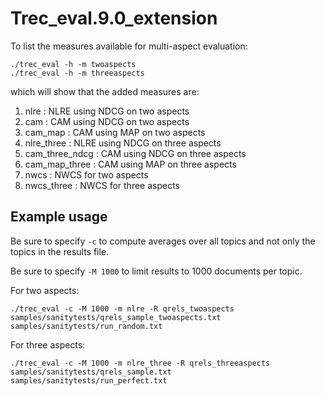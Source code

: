 # Trec_eval.9.0_extension

To list the measures available for multi-aspect evaluation:
```
./trec_eval -h -m twoaspects
./trec_eval -h -m threeaspects
```
which will show that the added measures are:
1. nlre : NLRE using NDCG on two aspects
1. cam : CAM using NDCG on two aspects
1. cam_map : CAM using MAP on two aspects
1. nlre_three : NLRE using NDCG on three aspects
1. cam_three_ndcg : CAM using NDCG on three aspects
1. cam_map_three : CAM using MAP on three aspects
1. nwcs : NWCS for two aspects
1. nwcs_three : NWCS for three aspects

## Example usage

Be sure to specify `-c` to compute averages over all topics and not only the topics in the results file.

Be sure to specify `-M 1000` to limit results to 1000 documents per topic.

For two aspects:
```
./trec_eval -c -M 1000 -m nlre -R qrels_twoaspects samples/sanitytests/qrels_sample_twoaspects.txt samples/sanitytests/run_random.txt
 ```
For three aspects:
```
./trec_eval -c -M 1000 -m nlre_three -R qrels_threeaspects samples/sanitytests/qrels_sample.txt samples/sanitytests/run_perfect.txt
```
